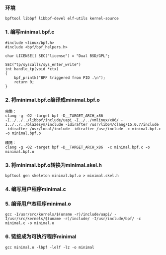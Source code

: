 ### 环境
```
bpftool libbpf libbpf-devel elf-utils kernel-source
```

### 1. 编写minimal.bpf.c
```
#include <linux/bpf.h>
#include <bpf/bpf_helpers.h>

char LICENSE[] SEC("license") = "Dual BSD/GPL";

SEC("tp/syscalls/sys_enter_write")
int handle_tp(void *ctx)
{
    bpf_printk("BPF triggered from PID .\n");
    return 0;
}
```

### 2. 将minimal.bpf.c编译成minimal.bpf.o
```
完整：
clang -g -O2 -target bpf -D__TARGET_ARCH_x86                               -I../../../libbpf/include/uapi -I../../vmlinux/x86/ -I../../../blazesym/include -idirafter /usr/lib64/clang/15.0.7/include -idirafter /usr/local/include -idirafter /usr/include -c minimal.bpf.c -o minimal.bpf.o

精简：
clang -g -O2 -target bpf -D__TARGET_ARCH_x86  -c minimal.bpf.c -o minimal.bpf.o
```

### 3. 将minimal.bpf.o转换为minimal.skel.h
```
bpftool gen skeleton minimal.bpf.o > minimal.skel.h
```

### 4. 编写用户程序minimal.c

### 5. 编译用户态程序minimal.o
```
gcc -I/usr/src/kernels/$(uname -r)/include/uapi/ -I/usr/src/kernels/$(uname -r)/include/ -I/usr/include/bpf/ -c minimal.c -o minimal.o
```

### 6. 链接成为可执行程序minimal
```
gcc minimal.o -lbpf -lelf -lz -o minimal
```